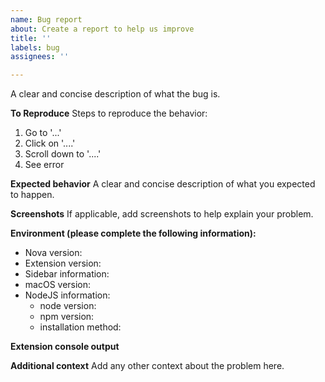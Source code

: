 ```yaml
---
name: Bug report
about: Create a report to help us improve
title: ''
labels: bug
assignees: ''

---
```


A clear and concise description of what the bug is.

<!-- Any hard crashes of the editor should [also be filed with Panic](https://dev.panic.com/panic/nova-issues/-/issues/new). Feel free to cross-file them here as well, but make sure to include a link to Panic's issue. -->

**To Reproduce**
Steps to reproduce the behavior:
1. Go to '...'
2. Click on '....'
3. Scroll down to '....'
4. See error

**Expected behavior**
A clear and concise description of what you expected to happen.

**Screenshots**
If applicable, add screenshots to help explain your problem.

**Environment (please complete the following information):**
- Nova version: <!-- [e.g. 1.0 (202519)] get this from Nova > About Nova -->
- Extension version: <!-- [e.g. 1.1.1] get this from the Nova Extension Library -->
- Sidebar information: <!-- [e.g. Status Running, Jest Version 26.4.0] get this from the extension sidebar -->
- macOS version: <!-- [e.g. 10.15.5 (19F101)] get this from  > About This Mac -->
- NodeJS information:
   - node version: <!-- [e.g. v14.4.0] get this by running `node --version` in your terminal -->
   - npm version: <!-- [e.g. 6.14.4] get this by running `npm --version` in your terminal -->
   - installation method: <!-- e.g. homebrew, nvm, built from source, etc -->

**Extension console output**

<!--
from Extensions > Show Extension Console, anything coming from the Source "TypeScript" or "TypeScript Language Server"
Copying text preferred, for accessibility and searching.
-->

**Additional context**
Add any other context about the problem here.
